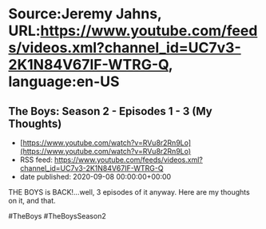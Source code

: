 # Source:Jeremy Jahns, URL:https://www.youtube.com/feeds/videos.xml?channel_id=UC7v3-2K1N84V67IF-WTRG-Q, language:en-US

## The Boys: Season 2 - Episodes 1 - 3 (My Thoughts)
 - [https://www.youtube.com/watch?v=RVu8r2Rn9Lo](https://www.youtube.com/watch?v=RVu8r2Rn9Lo)
 - RSS feed: https://www.youtube.com/feeds/videos.xml?channel_id=UC7v3-2K1N84V67IF-WTRG-Q
 - date published: 2020-09-08 00:00:00+00:00

THE BOYS is BACK!...well, 3 episodes of it anyway. Here are my thoughts on it, and that.

#TheBoys #TheBoysSeason2


